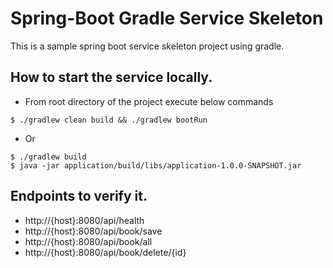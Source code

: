 # Spring-Boot Gradle Service Skeleton

This is a sample spring boot service skeleton project using gradle.

## How to start the service locally.
  * From root directory of the project execute below commands
  ```
  $ ./gradlew clean build && ./gradlew bootRun
  ```

  * Or
  ```
  $ ./gradlew build
  $ java -jar application/build/libs/application-1.0.0-SNAPSHOT.jar
  ```

## Endpoints to verify it.
  * http://{host}:8080/api/health
  * http://{host}:8080/api/book/save
  * http://{host}:8080/api/book/all
  * http://{host}:8080/api/book/delete/{id}
